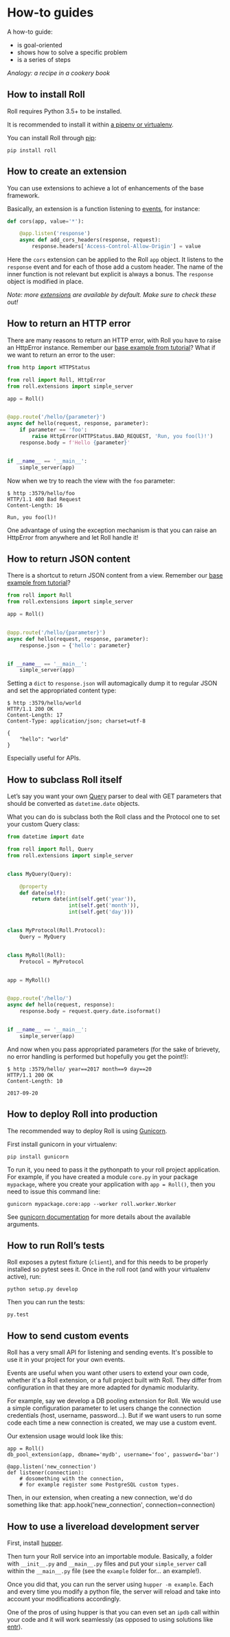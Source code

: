 # How-to guides

A how-to guide:

* is goal-oriented
* shows how to solve a specific problem
* is a series of steps

*Analogy: a recipe in a cookery book*


## How to install Roll

Roll requires Python 3.5+ to be installed.

It is recommended to install it within
[a pipenv or virtualenv](http://docs.python-guide.org/en/latest/dev/virtualenvs/).

You can install Roll through [pip](https://pip.pypa.io/en/stable/):

    pip install roll


## How to create an extension

You can use extensions to achieve a lot of enhancements of the base
framework.

Basically, an extension is a function listening to
[events](reference.md#events), for instance:

```python
def cors(app, value='*'):

    @app.listen('response')
    async def add_cors_headers(response, request):
        response.headers['Access-Control-Allow-Origin'] = value
```

Here the `cors` extension can be applied to the Roll `app` object.
It listens to the `response` event and for each of those add a custom
header. The name of the inner function is not relevant but explicit is
always a bonus. The `response` object is modified in place.

*Note: more [extensions](reference.md#events) are available by default.
Make sure to check these out!*


## How to return an HTTP error

There are many reasons to return an HTTP error, with Roll you have to
raise an HttpError instance. Remember our
[base example from tutorial](tutorials.md#your-first-roll-application)?
What if we want to return an error to the user:

```python
from http import HTTPStatus

from roll import Roll, HttpError
from roll.extensions import simple_server

app = Roll()


@app.route('/hello/{parameter}')
async def hello(request, response, parameter):
    if parameter == 'foo':
        raise HttpError(HTTPStatus.BAD_REQUEST, 'Run, you foo(l)!')
    response.body = f'Hello {parameter}'


if __name__ == '__main__':
    simple_server(app)
```

Now when we try to reach the view with the `foo` parameter:

```
$ http :3579/hello/foo
HTTP/1.1 400 Bad Request
Content-Length: 16

Run, you foo(l)!
```

One advantage of using the exception mechanism is that you can raise an
HttpError from anywhere and let Roll handle it!


## How to return JSON content

There is a shortcut to return JSON content from a view. Remember our
[base example from tutorial](tutorials.md#your-first-roll-application)?

```python
from roll import Roll
from roll.extensions import simple_server

app = Roll()


@app.route('/hello/{parameter}')
async def hello(request, response, parameter):
    response.json = {'hello': parameter}


if __name__ == '__main__':
    simple_server(app)
```

Setting a `dict` to `response.json` will automagically dump it to
regular JSON and set the appropriated content type:

```
$ http :3579/hello/world
HTTP/1.1 200 OK
Content-Length: 17
Content-Type: application/json; charset=utf-8

{
    "hello": "world"
}
```

Especially useful for APIs.


## How to subclass Roll itself

Let’s say you want your own [Query](reference.md#core-objects) parser
to deal with GET parameters that should be converted as `datetime.date`
objects.

What you can do is subclass both the Roll class and the Protocol one
to set your custom Query class:

```python
from datetime import date

from roll import Roll, Query
from roll.extensions import simple_server


class MyQuery(Query):

    @property
    def date(self):
        return date(int(self.get('year')),
                    int(self.get('month')),
                    int(self.get('day')))


class MyProtocol(Roll.Protocol):
    Query = MyQuery


class MyRoll(Roll):
    Protocol = MyProtocol


app = MyRoll()


@app.route('/hello/')
async def hello(request, response):
    response.body = request.query.date.isoformat()


if __name__ == '__main__':
    simple_server(app)
```

And now when you pass appropriated parameters (for the sake of brievety,
no error handling is performed but hopefully you get the point!):

```
$ http :3579/hello/ year==2017 month==9 day==20
HTTP/1.1 200 OK
Content-Length: 10

2017-09-20
```


## How to deploy Roll into production

The recommended way to deploy Roll is using
[Gunicorn](http://docs.gunicorn.org/).

First install gunicorn in your virtualenv:

    pip install gunicorn

To run it, you need to pass it the pythonpath to your roll project
application. For example, if you have created a module `core.py`
in your package `mypackage`, where you create your application
with `app = Roll()`, then you need to issue this command line:

    gunicorn mypackage.core:app --worker roll.worker.Worker

See [gunicorn documentation](http://docs.gunicorn.org/en/stable/settings.html)
for more details about the available arguments.


## How to run Roll’s tests

Roll exposes a pytest fixture (`client`), and for this needs to be
properly installed so pytest sees it. Once in the roll root (and with
your virtualenv active), run:

    python setup.py develop

Then you can run the tests:

    py.test


## How to send custom events

Roll has a very small API for listening and sending events. It's possible to use
it in your project for your own events.

Events are useful when you want other users to extend your own code, whether
it's a Roll extension, or a full project built with Roll.
They differ from configuration in that they are more adapted for dynamic
modularity.

For example, say we develop a DB pooling extension for Roll. We
would use a simple configuration parameter to let users change the connection
credentials (host, username, password…). But if we want users to run some
code each time a new connection is created, we may use a custom event.

Our extension usage would look like this:

    app = Roll()
    db_pool_extension(app, dbname='mydb', username='foo', password='bar')

    @app.listen('new_connection')
    def listener(connection):
        # dosomething with the connection,
        # for example register some PostgreSQL custom types.

Then, in our extension, when creating a new connection, we'd do something like
that:
    app.hook('new_connection', connection=connection)


## How to use a livereload development server

First, install [hupper](https://pypi.python.org/pypi/hupper).

Then turn your Roll service into an importable module. Basically, a folder with
`__init__.py` and `__main__.py` files and put your `simple_server` call within
the `__main__.py` file (see the `example` folder for… an example!).

Once you did that, you can run the server using `hupper -m example`. Each and
every time you modify a python file, the server will reload and take into
account your modifications accordingly.

One of the pros of using hupper is that you can even set an `ipdb` call within
your code and it will work seamlessly (as opposed to using solutions like
[entr](http://www.entrproject.org/)).
